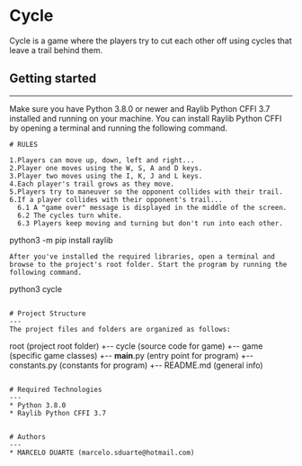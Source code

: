 # Cycle
Cycle is a game where the players try to cut each other off using cycles that leave a trail behind them. 

## Getting started
---
Make sure you have Python 3.8.0 or newer and Raylib Python CFFI 3.7 installed and running on your machine. 
You can install Raylib Python CFFI by opening a terminal and running the following command.

```
# RULES

1.Players can move up, down, left and right...
2.Player one moves using the W, S, A and D keys.
3.Player two moves using the I, K, J and L keys.
4.Each player's trail grows as they move.
5.Players try to maneuver so the opponent collides with their trail.
6.If a player collides with their opponent's trail...
  6.1 A "game over" message is displayed in the middle of the screen.
  6.2 The cycles turn white.
  6.3 Players keep moving and turning but don't run into each other.

```
python3 -m pip install raylib
```
After you've installed the required libraries, open a terminal and browse to the project's root folder. Start the program by running the following command.
```
python3 cycle 
```

# Project Structure
---
The project files and folders are organized as follows:
```
root                    (project root folder)
+-- cycle               (source code for game)
  +-- game              (specific game classes)
  +-- __main__.py       (entry point for program)
  +-- constants.py      (constants for program)
+-- README.md           (general info)
```

# Required Technologies
---
* Python 3.8.0
* Raylib Python CFFI 3.7


# Authors
---
* MARCELO DUARTE (marcelo.sduarte@hotmail.com)